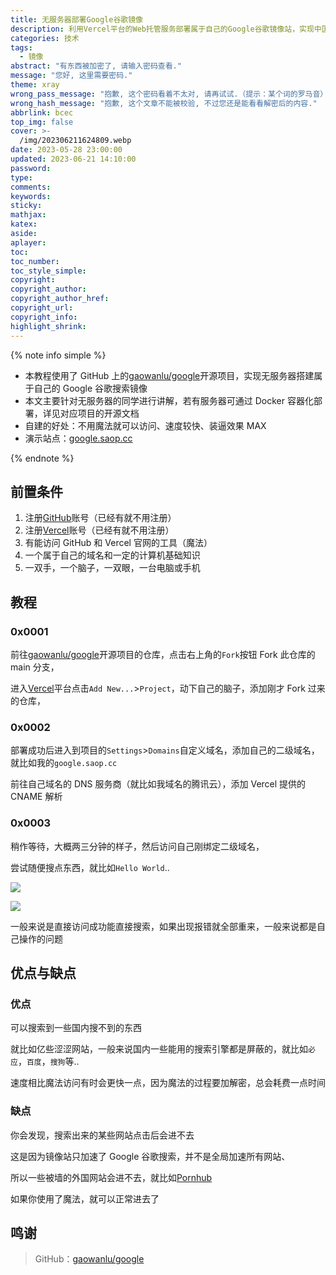 ```yaml
---
title: 无服务器部署Google谷歌镜像
description: 利用Vercel平台的Web托管服务部署属于自己的Google谷歌镜像站，实现中国境内正常访问谷歌搜索引擎
categories: 技术
tags:
  - 镜像
abstract: "有东西被加密了, 请输入密码查看."
message: "您好, 这里需要密码."
theme: xray
wrong_pass_message: "抱歉, 这个密码看着不太对, 请再试试.（提示：某个词的罗马音）"
wrong_hash_message: "抱歉, 这个文章不能被校验, 不过您还是能看看解密后的内容."
abbrlink: bcec
top_img: false
cover: >-
  /img/202306211624809.webp
date: 2023-05-28 23:00:00
updated: 2023-06-21 14:10:00
password:
type:
comments:
keywords:
sticky:
mathjax:
katex:
aside:
aplayer:
toc:
toc_number:
toc_style_simple:
copyright:
copyright_author:
copyright_author_href:
copyright_url:
copyright_info:
highlight_shrink:
---
```


{% note info simple %}

- 本教程使用了 GitHub 上的[gaowanlu/google](https://github.com/gaowanlu/google)开源项目，实现无服务器搭建属于自己的 Google 谷歌搜索镜像
- 本文主要针对无服务器的同学进行讲解，若有服务器可通过 Docker 容器化部署，详见对应项目的开源文档
- 自建的好处：不用魔法就可以访问、速度较快、装逼效果 MAX
- 演示站点：[google.saop.cc](https://google.saop.cc/)

{% endnote %}

## 前置条件

1. 注册[GitHub](https://github.com)账号（已经有就不用注册）
2. 注册[Vercel](https://vercel.com)账号（已经有就不用注册）
3. 有能访问 GitHub 和 Vercel 官网的工具（魔法）
4. 一个属于自己的域名和一定的计算机基础知识
5. 一双手，一个脑子，一双眼，一台电脑或手机

## 教程

### 0x0001

前往[gaowanlu/google](https://github.com/gaowanlu/google)开源项目的仓库，点击右上角的`Fork`按钮 Fork 此仓库的 main 分支，

进入[Vercel](https://vercel.com/)平台点击`Add New...`>`Project`，动下自己的脑子，添加刚才 Fork 过来的仓库，

### 0x0002

部署成功后进入到项目的`Settings`>`Domains`自定义域名，添加自己的二级域名，就比如我的`google.saop.cc`

前往自己域名的 DNS 服务商（就比如我域名的腾讯云），添加 Vercel 提供的 CNAME 解析

### 0x0003

稍作等待，大概两三分钟的样子，然后访问自己刚绑定二级域名，

尝试随便搜点东西，就比如`Hello World`..

![](/img/202306211411957.webp)

![](/img/202306211411405.webp)

一般来说是直接访问成功能直接搜索，如果出现报错就全部重来，一般来说都是自己操作的问题

## 优点与缺点

### 优点

可以搜索到一些国内搜不到的东西

就比如亿些涩涩网站，一般来说国内一些能用的搜索引擎都是屏蔽的，就比如`必应`，`百度`，`搜狗`等..

速度相比魔法访问有时会更快一点，因为魔法的过程要加解密，总会耗费一点时间

### 缺点

你会发现，搜索出来的某些网站点击后会进不去

这是因为镜像站只加速了 Google 谷歌搜索，并不是全局加速所有网站、

所以一些被墙的外国网站会进不去，就比如[Pornhub](https://pornhub.com/)

如果你使用了魔法，就可以正常进去了

## 鸣谢

> GitHub：[gaowanlu/google](https://github.com/gaowanlu/google)
